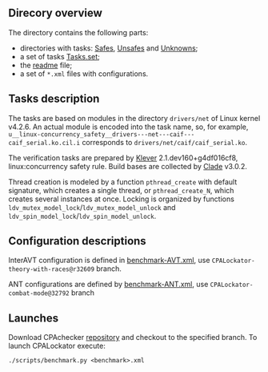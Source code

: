 ## Direcory overview 

The directory contains the following parts:

* directories with tasks: [Safes](Safes), [Unsafes](Unsafes) and [Unknowns](Unknowns);
* a set of tasks [Tasks.set](Tasks.set);
* the [readme](README.md) file;
* a set of `*.xml` files with configurations.

## Tasks description

The tasks are based on modules in the directory `drivers/net` of Linux kernel v4.2.6.
An actual module is encoded into the task name, so, for example, `u__linux-concurrency_safety__drivers---net---caif---caif_serial.ko.cil.i` corresponds to `drivers/net/caif/caif_serial.ko`.

The verification tasks are prepared by [Klever](https://github.com/ldv-klever/klever) 2.1.dev160+g4df016cf8, linux:concurrency safety rule.
Build bases are collected by [Clade](https://github.com/17451k/clade) v3.0.2.

Thread creation is modeled by a function `pthread_create` with default signature, which creates a single thread, or `pthread_create_N`, which creates several instances at once.
Locking is organized by functions `ldv_mutex_model_lock`/`ldv_mutex_model_unlock` and `ldv_spin_model_lock`/`ldv_spin_model_unlock`.

## Configuration descriptions

InterAVT configuration is defined in [benchmark-AVT.xml](benchmark-AVT.xml), use `CPALockator-theory-with-races@r32609` branch.

ANT configurations are defined by [benchmark-ANT.xml](benchmark-ANT.xml), use `CPALockator-combat-mode@32792` branch

## Launches

Download CPAchecker [repository](https://svn.sosy-lab.org/software/cpachecker/trunk) and checkout to the specified branch.
To launch CPALockator execute:
```
./scripts/benchmark.py <benchmark>.xml
```